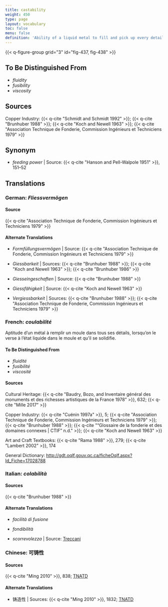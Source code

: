 ```yaml
---
title: castability
weight: 450
type: page
layout: vocabulary
toc: false
menu: false
definition: 'Ability of a liquid metal to fill and pick up every detail of a mold. See [I.2§2.2](#I.2§2.2).'
---
```


{{< q-figure-group grid="3" id="fig-437, fig-438" >}}

## To Be Distinguished From

- *fluidity*
- *fusibility*
- *viscosity*

## Sources

Copper Industry: {{< q-cite "Schmidt and Schmidt 1992" >}}; {{< q-cite "Brunhuber 1988" >}}; {{< q-cite "Koch and Newell 1963" >}}; {{< q-cite "Association Technique de Fonderie, Commission Ingénieurs et Techniciens 1979" >}}

## Synonym

- *feeding power* | Source: {{< q-cite "Hanson and Pell-Walpole 1951" >}}, 151–52

## Translations

<div class="accordion">

### **German**: *Fliessvermögen*

#### Source

{{< q-cite "Association Technique de Fonderie, Commission Ingénieurs et Techniciens 1979" >}}

#### Alternate Translations

- *Formfüllungsvermögen* | Source: {{< q-cite "Association Technique de Fonderie, Commission Ingénieurs et Techniciens 1979" >}}

- *Giessbarkeit* | Sources: {{< q-cite "Brunhuber 1988" >}}; {{< q-cite "Koch and Newell 1963" >}}; {{< q-cite "Brunhuber 1986" >}}

- *Giesseingeschaften* | Source: {{< q-cite "Brunhuber 1988" >}}

- *Giessfähigkeit* | Source: {{< q-cite "Koch and Newell 1963" >}}

- *Vergiessbarkeit* | Sources: {{< q-cite "Brunhuber 1988" >}}; {{< q-cite "Association Technique de Fonderie, Commission Ingénieurs et Techniciens 1979" >}}

### **French**: *coulabilité*

Aptitude d’un métal à remplir un moule dans tous ses détails, lorsqu’on le verse à l’état liquide dans le moule et qu’il se solidifie.

#### To Be Distinguished From

- *fluidité*
- *fusibilité*
- *viscosité*

#### Sources

Cultural Heritage: {{< q-cite "Baudry, Bozo, and Inventaire général des monuments et des richesses artistiques de la France 1978" >}}, 632; {{< q-cite "Mille 2017" >}}

Copper Industry: {{< q-cite "Cuénin 1997a" >}}, 5; {{< q-cite "Association Technique de Fonderie, Commission Ingénieurs et Techniciens 1979" >}}; {{< q-cite "Brunhuber 1988" >}}; {{< q-cite "“Glossaire de la fonderie et des domaines connexes | CTIF” n.d." >}}; {{< q-cite "Koch and Newell 1963" >}}

Art and Craft Textbooks: {{< q-cite "Rama 1988" >}}, 279; {{< q-cite "Lambert 2002" >}}, 174

General Dictionary: <http://gdt.oqlf.gouv.qc.ca/ficheOqlf.aspx?Id_Fiche=17028788>

### **Italian**: *colabilità*

#### Sources

{{< q-cite "Brunhuber 1988" >}}

#### Alternate Translations

- *facilità di fusione*

- *fondibilità*

- *scorrevolezza* | Source: [Treccani](https://www.treccani.it/enciclopedia/fusione_%28Enciclopedia-Italiana%29/)

### **Chinese**: 可铸性

#### Sources

{{< q-cite "Ming 2010" >}}, 838; [TNATD](https://terms.naer.edu.tw/detail/628182/?index=3)

#### Alternate Translations

- 铸造性 | Sources: {{< q-cite "Ming 2010" >}}, 1832; [TNATD](https://terms.naer.edu.tw/detail/628182/?index=3)

</div>
